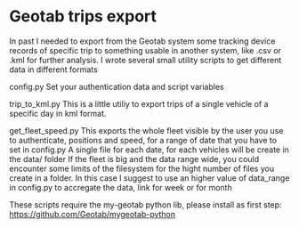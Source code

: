 # Geotab trips export
In past I needed to export from the Geotab system some tracking device records of specific trip to something usable in another system, like .csv or .kml for further analysis.
I wrote several small utility scripts to get different data in different formats

config.py
Set your authentication data and script variables

trip_to_kml.py
This is a little utiliy to export trips of a single vehicle of a specific day in kml format.

get_fleet_speed.py
This exports the whole fleet visible by the user you use to authenticate, positions and speed, for a range of date
that you have to set in config.py
A single file for each date, for each vehicles will be create in the data/ folder
If the fleet is big and the data range wide, you could encounter some limits of the filesystem for the hight number of files you create in a folder. In this case I suggest to use an higher value of data_range in config.py to accregate the data, link for week or for month

These scripts require the my-geotab python lib, please install as first step:
https://github.com/Geotab/mygeotab-python
